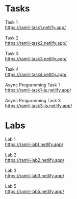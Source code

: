 # Tasks
Task 1 <br>
https://ramil-task1.netlify.app/
<br> <br>
Task 2 <br>
https://ramil-task2.netlify.app/
<br><br>
Task 3 <br>
https://ramil-task3.netlify.app/
<br><br>
Task 4 <br>
https://ramil-task4.netlify.app/
<br><br>
Async Programming Task 1 <br>
https://ramil-task1-js.netlify.app/
<br><br>
Async Programming Task 3 <br>
https://ramil-task3-js.netlify.app/


# Labs
Lab 1 <br>
https://ramil-lab1.netlify.app/
<br><br>
Lab 2 <br>
https://ramil-lab2.netlify.app/
<br><br>
Lab 3 <br>
https://ramil-lab3.netlify.app/
<br><br>
Lab 5 <br>
https://ramil-lab5.netlify.app/
<br><br>
